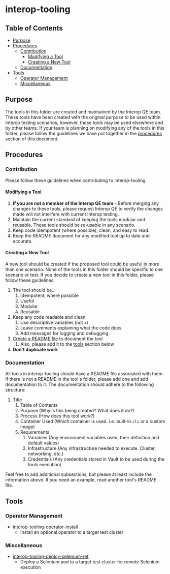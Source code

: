 # interop-tooling<!-- omit from toc -->

## Table of Contents<!-- omit from toc -->
- [Purpose](#purpose)
- [Procedures](#procedures)
  - [Contribution](#contribution)
    - [Modifying a Tool](#modifying-a-tool)
    - [Creating a New Tool](#creating-a-new-tool)
  - [Documentation](#documentation)
- [Tools](#tools)
  - [Operator Management](#operator-management)
  - [Miscellaneous](#miscellaneous)

## Purpose

The tools in this folder are created and maintained by the Interop QE team. These tools have been created with the original purpose to be used within Interop testing scenarios, however, these tools may be used elsewhere and by other teams. If your team is planning on modifying any of the tools in this folder, please follow the guidelines we have put together in the [procedures](#procedures) section of this document.

## Procedures

### Contribution

Please follow these guidelines when contributing to interop-tooling.

#### Modifying a Tool

1. **If you are not a member of the Interop QE team** - Before merging any changes to these tools, please request Interop QE to verify the changes made will not interfere with current Interop testing.
2. Maintain the current standard of keeping the tools modular and reusable. These tools should be re-usable in any scenario.
3. Keep code idempotent (where possible), clean, and easy to read.
4. Keep the README document for any modified tool up to date and accurate.

#### Creating a New Tool

A new tool should be created if the proposed tool could be useful in more than one scenario. None of the tools in this folder should be specific to one scenario or test. If you decide to create a new tool in this folder, please follow these guidelines:
1. The tool should be...
   1. Idempotent, where possible
   2. Useful
   3. Modular
   4. Reusable
2. Keep any code readable and clean
   1. Use descriptive variables (not `x`)
   2. Leave comments explaining what the code does
   3. Add messages for logging and debugging
3. [Create a README file](#documentation) to document the tool
   1. Also, please add it to the [tools](#tools) section below
4. **Don't duplicate work**

### Documentation

All tools in interop-tooling should have a README file associated with them. If there is not a README in the tool's folder, please add one and add documentation to it. The documentation should adhere to the following structure:

1. Title
   1. Table of Contents
   2. Purpose (Why is this being created? What does it do?)
   3. Process (How does this tool work?)
   4. Container Used (Which container is used. i.e. built-in `cli` or a custom image)
   5. Requirements
      1. Variables (Any environment variables used, their definition and default values)
      2. Infrastructure (Any infrastructure needed to execute. Cluster, networking, etc.)
      3. Credentials (Any credentials stored in Vault to be used during the tools execution)

Feel free to add additional subsections, but please at least include the information above. If you need an example, read another tool's README file.

## Tools

### Operator Management

- [interop-tooling-operator-install](operator-install/README.md)
  - Install an optional operator to a target test cluster

### Miscellaneous

- [interop-tooling-deploy-selenium-ref](deploy-selenium/README.md)
  - Deploy a Selenium pod to a target test cluster for remote Selenium execution